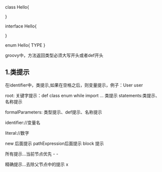 class Hello{

}

interface Hello{

}

enum Hello{
    TYPE
}


groovy中，方法返回类型必须大写开头或者def开头

## 1.类提示
在identifier中，类提示,如果在空格之后，则变量提示，例子：User user 

root:
    关键字提示：def class enum while import ...
    类提示
statements:类提示、名称提示

formalParameters:
    类型提示、def提示、名称提示
    
identifier://变量名

literal://数字



new 后面提示
pathExpression后面提示
block 提示

所有提示...当前节点优先 - -

精确提示...去除父节点中的提示 x